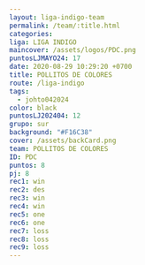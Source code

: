 ```yaml
---
layout: liga-indigo-team
permalink: /team/:title.html
categories: 
liga: LIGA INDIGO
maincover: /assets/logos/PDC.png
puntosLJMAYO24: 17
date: 2020-08-29 10:29:20 +0700
title: POLLITOS DE COLORES
route: /liga-indigo
tags:
  - johto042024
color: black
puntosLJ202404: 12
grupo: sur
background: "#F16C38"
cover: /assets/backCard.png
team: POLLITOS DE COLORES
ID: PDC
puntos: 8
pj: 8
rec1: win
rec2: des
rec3: win
rec4: win
rec5: one
rec6: one
rec7: loss
rec8: loss
rec9: loss
---
```

